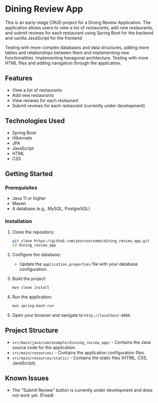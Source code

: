 # Dining Review App

This is an early-stage CRUD project for a Dining Review Application. The application allows users to view a list of restaurants, add new restaurants, and submit reviews for each restaurant using Spring Boot for the backend and vanilla JavaScript for the frontend.

Testing with more complex databases and data structures, adding more tables and relationships between them and implementing new functionalities.
Implementing hexagonal architecture.
Testing with more HTML files and adding navigation through the application.

## Features

- View a list of restaurants
- Add new restaurants
- View reviews for each restaurant
- Submit reviews for each restaurant (currently under development)

## Technologies Used

- Spring Boot
- Hibernate
- JPA
- JavaScript
- HTML
- CSS

## Getting Started

### Prerequisites

- Java 11 or higher
- Maven
- A database (e.g., MySQL, PostgreSQL)

### Installation

1. Clone the repository:
    ```bash
    git clone https://github.com/yourusername/dining_review_app.git
    cd dining_review_app
    ```

2. Configure the database:
    - Update the `application.properties` file with your database configuration.

3. Build the project:
    ```bash
    mvn clean install
    ```

4. Run the application:
    ```bash
    mvn spring-boot:run
    ```

5. Open your browser and navigate to `http://localhost:8080`.

## Project Structure

- `src/main/java/com/example/dinning_review_app/` - Contains the Java source code for the application.
- `src/main/resources/` - Contains the application configuration files.
- `src/main/resources/static/` - Contains the static files (HTML, CSS, JavaScript).

## Known Issues

- The "Submit Review" button is currently under development and does not work yet. (Fixed)
